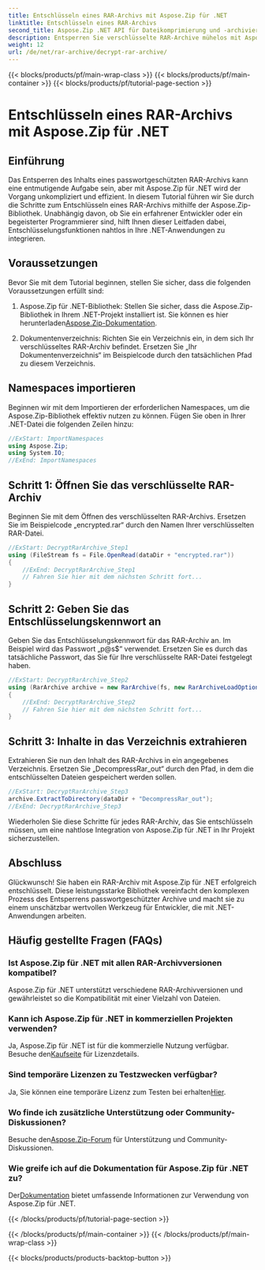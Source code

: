 ```yaml
---
title: Entschlüsseln eines RAR-Archivs mit Aspose.Zip für .NET
linktitle: Entschlüsseln eines RAR-Archivs
second_title: Aspose.Zip .NET API für Dateikomprimierung und -archivierung
description: Entsperren Sie verschlüsselte RAR-Archive mühelos mit Aspose.Zip für .NET. Befolgen Sie unsere Schritt-für-Schritt-Anleitung für eine nahtlose Integration und effiziente Entschlüsselung.
weight: 12
url: /de/net/rar-archive/decrypt-rar-archive/
---
```


{{< blocks/products/pf/main-wrap-class >}}
{{< blocks/products/pf/main-container >}}
{{< blocks/products/pf/tutorial-page-section >}}

# Entschlüsseln eines RAR-Archivs mit Aspose.Zip für .NET


## Einführung

Das Entsperren des Inhalts eines passwortgeschützten RAR-Archivs kann eine entmutigende Aufgabe sein, aber mit Aspose.Zip für .NET wird der Vorgang unkompliziert und effizient. In diesem Tutorial führen wir Sie durch die Schritte zum Entschlüsseln eines RAR-Archivs mithilfe der Aspose.Zip-Bibliothek. Unabhängig davon, ob Sie ein erfahrener Entwickler oder ein begeisterter Programmierer sind, hilft Ihnen dieser Leitfaden dabei, Entschlüsselungsfunktionen nahtlos in Ihre .NET-Anwendungen zu integrieren.

## Voraussetzungen

Bevor Sie mit dem Tutorial beginnen, stellen Sie sicher, dass die folgenden Voraussetzungen erfüllt sind:

1.  Aspose.Zip für .NET-Bibliothek: Stellen Sie sicher, dass die Aspose.Zip-Bibliothek in Ihrem .NET-Projekt installiert ist. Sie können es hier herunterladen[Aspose.Zip-Dokumentation](https://reference.aspose.com/zip/net/).

2. Dokumentenverzeichnis: Richten Sie ein Verzeichnis ein, in dem sich Ihr verschlüsseltes RAR-Archiv befindet. Ersetzen Sie „Ihr Dokumentenverzeichnis“ im Beispielcode durch den tatsächlichen Pfad zu diesem Verzeichnis.

## Namespaces importieren

Beginnen wir mit dem Importieren der erforderlichen Namespaces, um die Aspose.Zip-Bibliothek effektiv nutzen zu können. Fügen Sie oben in Ihrer .NET-Datei die folgenden Zeilen hinzu:

```csharp
//ExStart: ImportNamespaces
using Aspose.Zip;
using System.IO;
//ExEnd: ImportNamespaces
```

## Schritt 1: Öffnen Sie das verschlüsselte RAR-Archiv

Beginnen Sie mit dem Öffnen des verschlüsselten RAR-Archivs. Ersetzen Sie im Beispielcode „encrypted.rar“ durch den Namen Ihrer verschlüsselten RAR-Datei.

```csharp
//ExStart: DecryptRarArchive_Step1
using (FileStream fs = File.OpenRead(dataDir + "encrypted.rar"))
{
    //ExEnd: DecryptRarArchive_Step1
    // Fahren Sie hier mit dem nächsten Schritt fort...
}
```

## Schritt 2: Geben Sie das Entschlüsselungskennwort an

Geben Sie das Entschlüsselungskennwort für das RAR-Archiv an. Im Beispiel wird das Passwort „p@s$“ verwendet. Ersetzen Sie es durch das tatsächliche Passwort, das Sie für Ihre verschlüsselte RAR-Datei festgelegt haben.

```csharp
//ExStart: DecryptRarArchive_Step2
using (RarArchive archive = new RarArchive(fs, new RarArchiveLoadOptions() { DecryptionPassword = "p@s$" }))
{
    //ExEnd: DecryptRarArchive_Step2
    // Fahren Sie hier mit dem nächsten Schritt fort...
}
```

## Schritt 3: Inhalte in das Verzeichnis extrahieren

Extrahieren Sie nun den Inhalt des RAR-Archivs in ein angegebenes Verzeichnis. Ersetzen Sie „DecompressRar_out“ durch den Pfad, in dem die entschlüsselten Dateien gespeichert werden sollen.

```csharp
//ExStart: DecryptRarArchive_Step3
archive.ExtractToDirectory(dataDir + "DecompressRar_out");
//ExEnd: DecryptRarArchive_Step3
```

Wiederholen Sie diese Schritte für jedes RAR-Archiv, das Sie entschlüsseln müssen, um eine nahtlose Integration von Aspose.Zip für .NET in Ihr Projekt sicherzustellen.

## Abschluss

Glückwunsch! Sie haben ein RAR-Archiv mit Aspose.Zip für .NET erfolgreich entschlüsselt. Diese leistungsstarke Bibliothek vereinfacht den komplexen Prozess des Entsperrens passwortgeschützter Archive und macht sie zu einem unschätzbar wertvollen Werkzeug für Entwickler, die mit .NET-Anwendungen arbeiten.

## Häufig gestellte Fragen (FAQs)

### Ist Aspose.Zip für .NET mit allen RAR-Archivversionen kompatibel?
Aspose.Zip für .NET unterstützt verschiedene RAR-Archivversionen und gewährleistet so die Kompatibilität mit einer Vielzahl von Dateien.

### Kann ich Aspose.Zip für .NET in kommerziellen Projekten verwenden?
 Ja, Aspose.Zip für .NET ist für die kommerzielle Nutzung verfügbar. Besuche den[Kaufseite](https://purchase.aspose.com/buy) für Lizenzdetails.

### Sind temporäre Lizenzen zu Testzwecken verfügbar?
 Ja, Sie können eine temporäre Lizenz zum Testen bei erhalten[Hier](https://purchase.aspose.com/temporary-license/).

### Wo finde ich zusätzliche Unterstützung oder Community-Diskussionen?
 Besuche den[Aspose.Zip-Forum](https://forum.aspose.com/c/zip/37) für Unterstützung und Community-Diskussionen.

### Wie greife ich auf die Dokumentation für Aspose.Zip für .NET zu?
 Der[Dokumentation](https://reference.aspose.com/zip/net/) bietet umfassende Informationen zur Verwendung von Aspose.Zip für .NET.

{{< /blocks/products/pf/tutorial-page-section >}}

{{< /blocks/products/pf/main-container >}}
{{< /blocks/products/pf/main-wrap-class >}}

{{< blocks/products/products-backtop-button >}}
